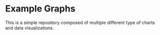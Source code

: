 # Example Graphs

This is a simple repository composed of multiple different type of charts and data visualizations.
